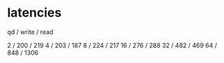 # latencies

qd / write / read

 2 / 200 / 219
 4 / 203 / 187
 8 / 224 / 217
16 / 276 / 288
32 / 482 / 469
64 / 848 / 1306
